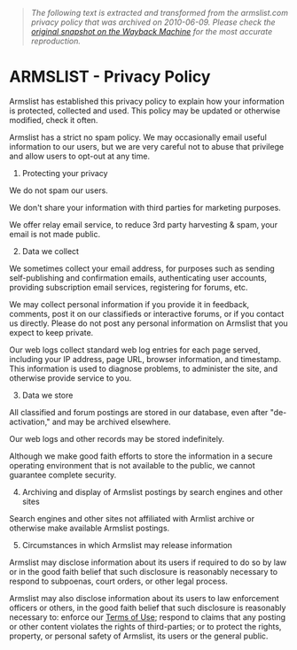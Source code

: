 > *The following text is extracted and transformed from the armslist.com privacy policy that was archived on 2010-06-09. Please check the [original snapshot on the Wayback Machine](https://web.archive.org/web/20100609183727id_/http%3A//www.armslist.com/info/privacy) for the most accurate reproduction.*

# ARMSLIST - Privacy Policy

Armslist has established this privacy policy to explain how your information is protected, collected and used. This policy may be updated or otherwise modified, check it often.

Armslist has a strict no spam policy. We may occasionally email useful information to our users, but we are very careful not to abuse that privilege and allow users to opt-out at any time.

  1. Protecting your privacy

We do not spam our users.

We don't share your information with third parties for marketing purposes.

We offer relay email service, to reduce 3rd party harvesting & spam, your email is not made public.

  2. Data we collect

We sometimes collect your email address, for purposes such as sending self-publishing and confirmation emails, authenticating user accounts, providing subscription email services, registering for forums, etc.

We may collect personal information if you provide it in feedback, comments, post it on our classifieds or interactive forums, or if you contact us directly. Please do not post any personal information on Armslist that you expect to keep private.

Our web logs collect standard web log entries for each page served, including your IP address, page URL, browser information, and timestamp. This information is used to diagnose problems, to administer the site, and otherwise provide service to you.

  3. Data we store

All classified and forum postings are stored in our database, even after "de-activation," and may be archived elsewhere.

Our web logs and other records may be stored indefinitely.

Although we make good faith efforts to store the information in a secure operating environment that is not available to the public, we cannot guarantee complete security.

  4. Archiving and display of Armslist postings by search engines and other sites

Search engines and other sites not affiliated with Armlist archive or otherwise make available Armslist postings.

  5. Circumstances in which Armslist may release information

Armslist may disclose information about its users if required to do so by law or in the good faith belief that such disclosure is reasonably necessary to respond to subpoenas, court orders, or other legal process.

Armslist may also disclose information about its users to law enforcement officers or others, in the good faith belief that such disclosure is reasonably necessary to: enforce our [Terms of Use](https://web.archive.org/info/terms); respond to claims that any posting or other content violates the rights of third-parties; or to protect the rights, property, or personal safety of Armslist, its users or the general public.




